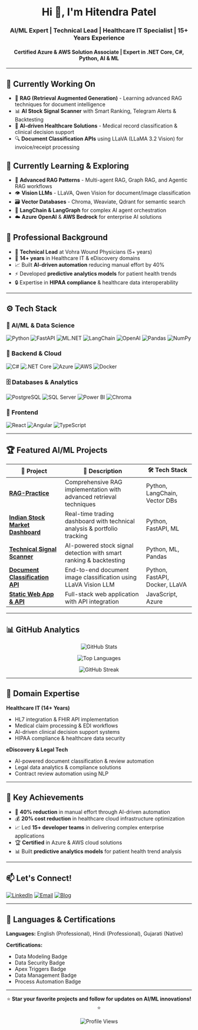 <h1 align="center">Hi 👋, I'm Hitendra Patel</h1>
<h3 align="center">AI/ML Expert | Technical Lead | Healthcare IT Specialist | 15+ Years Experience</h3>
<h4 align="center">Certified Azure & AWS Solution Associate | Expert in .NET Core, C#, Python, AI & ML</h4>

---

## 🚀 Currently Working On
- 🤖 **RAG (Retrieval Augmented Generation)** - Learning advanced RAG techniques for document intelligence
- 📊 **AI Stock Signal Scanner** with Smart Ranking, Telegram Alerts & Backtesting
- 🏥 **AI-driven Healthcare Solutions** - Medical record classification & clinical decision support
- 🔍 **Document Classification APIs** using LLaVA (LLaMA 3.2 Vision) for invoice/receipt processing

## 🌱 Currently Learning & Exploring
- 🧠 **Advanced RAG Patterns** - Multi-agent RAG, Graph RAG, and Agentic RAG workflows
- 👁️ **Vision LLMs** - LLaVA, Qwen Vision for document/image classification
- 🗃️ **Vector Databases** - Chroma, Weaviate, Qdrant for semantic search
- 🔗 **LangChain & LangGraph** for complex AI agent orchestration
- ☁️ **Azure OpenAI** & **AWS Bedrock** for enterprise AI solutions

## 💼 Professional Background
- 🏥 **Technical Lead** at Vohra Wound Physicians (5+ years)
- 🔬 **14+ years** in Healthcare IT & eDiscovery domains
- 📈 Built **AI-driven automation** reducing manual effort by 40%
- ⚡ Developed **predictive analytics models** for patient health trends
- 🔒 Expertise in **HIPAA compliance** & healthcare data interoperability

---

## ⚙️ Tech Stack

### 🤖 AI/ML & Data Science
![Python](https://img.shields.io/badge/-Python-3776AB?logo=python&logoColor=white&style=flat)
![FastAPI](https://img.shields.io/badge/-FastAPI-009688?logo=fastapi&logoColor=white&style=flat)
![ML.NET](https://img.shields.io/badge/-ML.NET-512BD4?logo=.net&logoColor=white&style=flat)
![LangChain](https://img.shields.io/badge/-LangChain-121212?logo=chainlink&logoColor=white&style=flat)
![OpenAI](https://img.shields.io/badge/-OpenAI-412991?logo=openai&logoColor=white&style=flat)
![Pandas](https://img.shields.io/badge/-Pandas-150458?logo=pandas&logoColor=white&style=flat)
![NumPy](https://img.shields.io/badge/-NumPy-013243?logo=numpy&logoColor=white&style=flat)

### 🔧 Backend & Cloud
![C#](https://img.shields.io/badge/-C%23-239120?logo=c-sharp&logoColor=white&style=flat)
![.NET Core](https://img.shields.io/badge/-.NET_Core-512BD4?logo=.net&logoColor=white&style=flat)
![Azure](https://img.shields.io/badge/-Azure-0089D6?logo=microsoftazure&logoColor=white&style=flat)
![AWS](https://img.shields.io/badge/-AWS-FF9900?logo=amazonaws&logoColor=white&style=flat)
![Docker](https://img.shields.io/badge/-Docker-2496ED?logo=docker&logoColor=white&style=flat)

### 🗄️ Databases & Analytics
![PostgreSQL](https://img.shields.io/badge/-PostgreSQL-336791?logo=postgresql&logoColor=white&style=flat)
![SQL Server](https://img.shields.io/badge/-SQL_Server-CC2927?logo=microsoftsqlserver&logoColor=white&style=flat)
![Power BI](https://img.shields.io/badge/-Power_BI-F2C811?logo=powerbi&logoColor=black&style=flat)
![Chroma](https://img.shields.io/badge/-Chroma_DB-FF6B35?style=flat)

### 🎨 Frontend
![React](https://img.shields.io/badge/-React-61DAFB?logo=react&logoColor=black&style=flat)
![Angular](https://img.shields.io/badge/-Angular-DD0031?logo=angular&logoColor=white&style=flat)
![TypeScript](https://img.shields.io/badge/-TypeScript-3178C6?logo=typescript&logoColor=white&style=flat)

---

## 🏆 Featured AI/ML Projects

| 🚀 Project | 📝 Description | 🛠️ Tech Stack |
|------------|----------------|---------------|
| **[RAG-Practice](https://github.com/hitendra1851/RAG-Practice)** | Comprehensive RAG implementation with advanced retrieval techniques | Python, LangChain, Vector DBs |
| **[Indian Stock Market Dashboard](https://github.com/hitendra1851/Indian-Stock-Market-Trading-Dashboard)** | Real-time trading dashboard with technical analysis & portfolio tracking | Python, FastAPI, ML |
| **[Technical Signal Scanner](https://github.com/hitendra1851/-Technical-Signal-Scanner)** | AI-powered stock signal detection with smart ranking & backtesting | Python, ML, Pandas |
| **[Document Classification API](https://github.com/hitendra1851/Document-Image-Classification-API-using-LLaVA)** | End-to-end document image classification using LLaVA Vision LLM | Python, FastAPI, Docker, LLaVA |
| **[Static Web App & API](https://github.com/hitendra1851/my-static-web-app-and-api)** | Full-stack web application with API integration | JavaScript, Azure |

---

## 📊 GitHub Analytics

<div align="center">
  
  ![GitHub Stats](https://github-readme-stats.vercel.app/api?username=hitendra1851&show_icons=true&theme=tokyonight&hide_border=true&count_private=true)
  
  ![Top Languages](https://github-readme-stats.vercel.app/api/top-langs/?username=hitendra1851&layout=compact&theme=tokyonight&hide_border=true)
  
  ![GitHub Streak](https://streak-stats.demolab.com/?user=hitendra1851&theme=tokyonight&hide_border=true)
  
</div>

---

## 🏥 Domain Expertise

**Healthcare IT (14+ Years)**
- HL7 integration & FHIR API implementation
- Medical claim processing & EDI workflows  
- AI-driven clinical decision support systems
- HIPAA compliance & healthcare data security

**eDiscovery & Legal Tech**
- AI-powered document classification & review automation
- Legal data analytics & compliance solutions
- Contract review automation using NLP

---

## 🎯 Key Achievements
- 🚀 **40% reduction** in manual effort through AI-driven automation
- 💰 **20% cost reduction** in healthcare cloud infrastructure optimization
- 📈 Led **15+ developer teams** in delivering complex enterprise applications
- 🏆 **Certified** in Azure & AWS cloud solutions
- 📊 Built **predictive analytics models** for patient health trend analysis

---

## 📫 Let's Connect!

[![LinkedIn](https://img.shields.io/badge/-LinkedIn-0A66C2?logo=linkedin&logoColor=white&style=for-the-badge)](https://www.linkedin.com/in/hitendrapatel2)
[![Email](https://img.shields.io/badge/-Email-EA4335?logo=gmail&logoColor=white&style=for-the-badge)](mailto:hitendra.softwareengg@gmail.com)
[![Blog](https://img.shields.io/badge/-Blog-FF5722?logo=blogger&logoColor=white&style=for-the-badge)](https://geektechinsider.blogspot.com)

---

## 🎨 Languages & Certifications

**Languages:** English (Professional), Hindi (Professional), Gujarati (Native)

**Certifications:**
- Data Modeling Badge
- Data Security Badge  
- Apex Triggers Badge
- Data Management Badge
- Process Automation Badge

---

<div align="center">
  
  ⭐️ **Star your favorite projects and follow for updates on AI/ML innovations!** ⭐️
  
  ![Profile Views](https://komarev.com/ghpvc/?username=hitendra1851&color=brightgreen&style=flat-square)
  
</div>

